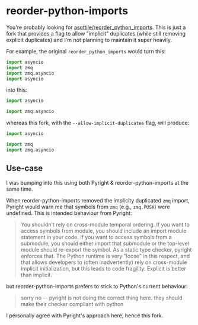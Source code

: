# reorder-python-imports

You're probably looking for [asottile/reorder_python_imports](https://www.github.com/asottile/reorder_python_imports). This is just a fork that provides a flag to allow "implicit" duplicates (while still removing explicit duplicates) and I'm not planning to maintain it super heavily.

For example, the original `reorder_python_imports` would turn this:

```python
import asyncio
import zmq
import zmq.asyncio
import asyncio
```

into this:

```python
import asyncio

import zmq.asyncio
```

whereas this fork, with the `--allow-implicit-duplicates` flag, will produce:

```python
import asyncio

import zmq
import zmq.asyncio
```

## Use-case
I was bumping into this using both Pyright & reorder-python-imports at the same time.

When reorder-python-imports removed the implicity duplicated `zmq` import, Pyright would warn me that symbols from `zmq` (e.g., `zmq.PUSH`) were undefined. This is intended behaviour from Pyright:

> You shouldn't rely on cross-module temporal ordering. If you want to access symbols from module, you should include an import module statement in your code. If you want to access symbols from a submodule, you should either import that submodule or the top-level module should re-export the symbol. As a static type checker, pyright enforces that. The Python runtime is very "loose" in this respect, and that allows developers to (often inadvertently) rely on cross-module implicit initialization, but this leads to code fragility. Explicit is better than implicit.

but reorder-python-imports prefers to stick to Python's current behaviour:

> sorry no -- pyright is not doing the correct thing here. they should make their checker compliant with python

I personally agree with Pyright's approach here, hence this fork.

